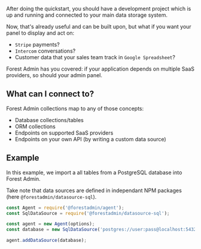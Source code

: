 After doing the quickstart, you should have a development project which is up and running and connected to your main data storage system.

Now, that's already useful and can be built upon, but what if you want your panel to display and act on:

- `Stripe` payments?
- `Intercom` conversations?
- Customer data that your sales team track in `Google Spreadsheet`?

Forest Admin has you covered: if your application depends on multiple SaaS providers, so should your admin panel.

## What can I connect to?

Forest Admin collections map to any of those concepts:

- Database collections/tables
- ORM collections
- Endpoints on supported SaaS providers
- Endpoints on your own API (by writing a custom data source)

## Example

In this example, we import a all tables from a PostgreSQL database into Forest Admin.

Take note that data sources are defined in independant NPM packages (here `@forestadmin/datasource-sql`).

```javascript
const Agent = require('@forestadmin/agent');
const SqlDataSource = require('@forestadmin/datasource-sql');

const agent = new Agent(options);
const database = new SqlDataSource('postgres://user:pass@localhost:5432/mySchema');

agent.addDataSource(database);
```

<!--
## Partial imports

Some data source may implement more collections, and associated actions and segments that you want.

By provided options when pluging a data source, you can specify which entities should get loaded.

```javascript
const Agent = require('@forestadmin/agent');
const StripeDataSource = require('@forestadmin/datasource-stripe');

const agent = new Agent(options);
const stripe = new StripeDataSource({ apiKey: 'sk_test_VePHdqKTYQjKNInc7u56JBrQ' });

agent.addDataSource(stripe, {
  restrict: {
    // Skip 'visitors' collections
    collections: ['!visitors'],

    // Do not import any action
    actions: [],

    // Import all fields (this is the default)
    fields: ['users.*', 'books.id', 'books.title'],

    // Import only segments of the 'charges' collection
    segments: ['charges.*'],
  },
});
```

## Naming conflicts

When importing collections to an admin panel, you may encounter naming collisions.

You can tackle them by renaming the collection which are causing issues.

Don't worry if you leave naming collisions, your development agent will warn you while starting.

```javascript
const Agent = require('@forestadmin/agent');
const StripeDataSource = require('@forestadmin/datasource-stripe');
const IntercomDataSource = require('@forestadmin/datasource-intercom');

const agent = new Agent(options);
const stripe = new StripeDataSource({ apiKey: 'sk_test_VePHdqKTYQjKNInc7u56JBrQ' });
const intercom = new IntercomDataSource({ accessToken: 'TmljZSB0cnkgOik=' });

// Rename stripe collections by providing replacements
agent.addDataSource(stripe, {
  rename: {
    customers: 'stripeCustomer',
  },
});

// Rename intercom collections with a function
agent.addDataSource(intercom, {
  rename: name => `intercom${name[0].toUpperCase()}${name.substring(1)}`,
});
```
-->

